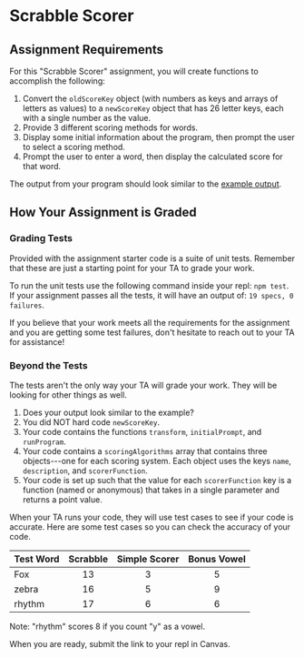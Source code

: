 # Scrabble Scorer

## Assignment Requirements

For this "Scrabble Scorer" assignment, you will create functions to
accomplish the following:

1. Convert the `oldScoreKey` object (with numbers as keys and arrays of letters
   as values) to a `newScoreKey` object that has 26 letter keys, each with a
   single number as the value.
1. Provide 3 different scoring methods for words.
1. Display some initial information about the program, then prompt the user to
   select a scoring method.
1. Prompt the user to enter a word, then display the calculated score for that
   word.

The output from your program should look similar to the [example output](https://education.launchcode.org/intro-to-professional-web-dev/assignments/scrabble-scorer.html#example-output).

## How Your Assignment is Graded

### Grading Tests

Provided with the assignment starter code is a suite of unit tests. Remember that these are just a starting point for your TA to grade your work. 

To run the unit tests use the following command inside your repl: `npm test`.
If your assignment passes all the tests, it will have an output of: `19 specs, 0 failures`.

If you believe that your work meets all the requirements for the assignment and you are getting some test failures, don't hesitate to reach out to your TA for assistance!

### Beyond the Tests

The tests aren't the only way your TA will grade your work.
They will be looking for other things as well. 

1. Does your output look similar to the example?
1. You did NOT hard code `newScoreKey`.
1. Your code contains the functions `transform`, `initialPrompt`, and
   `runProgram`.
1. Your code contains a `scoringAlgorithms` array that contains three
   objects---one for each scoring system. Each object uses the keys `name`,
   `description`, and `scorerFunction`.
1. Your code is set up such that the value for each `scorerFunction` key is a function (named or anonymous)
   that takes in a single parameter and returns a point value.

When your TA runs your code, they will use test cases to see if your code is accurate. Here are some test cases so you can check the accuracy of your code.

| Test Word | Scrabble | Simple Scorer | Bonus Vowel |
| --------- |:--------:| :------------:| :-----------:|
| Fox       | 13       | 3             | 5           |
| zebra     | 16       | 5             | 9           |
| rhythm    | 17       | 6             | 6           |

Note: "rhythm" scores 8 if you count "y" as a vowel.

When you are ready, submit the link to your repl in Canvas.


